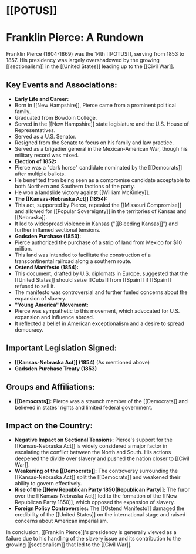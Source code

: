 # [[POTUS]]
# Franklin Pierce: A Rundown
Franklin Pierce (1804-1869) was the 14th [[POTUS]], serving from 1853 to 1857. His presidency was largely overshadowed by the growing [[sectionalism]] in the [[United States]] leading up to the [[Civil War]].
 

 ## Key Events and Associations:
 

 *   **Early Life and Career:**
  *   Born in [[New Hampshire]], Pierce came from a prominent political family.
  *   Graduated from Bowdoin College.
  *   Served in the [[New Hampshire]] state legislature and the U.S. House of Representatives.
  *   Served as a U.S. Senator.
  *   Resigned from the Senate to focus on his family and law practice.
  *   Served as a brigadier general in the Mexican-American War, though his military record was mixed.
 *   **Election of 1852:**
  *   Pierce was a "dark horse" candidate nominated by the [[Democrats]] after multiple ballots.
  *   He benefited from being seen as a compromise candidate acceptable to both Northern and Southern factions of the party.
  *   He won a landslide victory against [[William McKinley]].
 *   **The [[Kansas-Nebraska Act]] (1854):**
  *   This act, supported by Pierce, repealed the [[Missouri Compromise]] and allowed for [[Popular Sovereignty]] in the territories of Kansas and [[Nebraska]].
  *   It led to widespread violence in Kansas ("[[Bleeding Kansas]]") and further inflamed sectional tensions.
 *   **Gadsden Purchase (1853):**
  *   Pierce authorized the purchase of a strip of land from Mexico for $10 million.
  *   This land was intended to facilitate the construction of a transcontinental railroad along a southern route.
 *   **Ostend Manifesto (1854):**
  *   This document, drafted by U.S. diplomats in Europe, suggested that the [[United States]] should seize [[Cuba]] from [[Spain]] if [[Spain]] refused to sell it.
  *   The manifesto was controversial and further fueled concerns about the expansion of slavery.
 *   **"Young America" Movement:**
  *   Pierce was sympathetic to this movement, which advocated for U.S. expansion and influence abroad.
  *   It reflected a belief in American exceptionalism and a desire to spread democracy.
 

 ## Important Legislation Signed:
 

 *   **[[Kansas-Nebraska Act]] (1854)** (As mentioned above)
 *   **Gadsden Purchase Treaty (1853)**
 

 ## Groups and Affiliations:
 

 *   **[[Democrats]]:** Pierce was a staunch member of the [[Democrats]] and believed in states' rights and limited federal government.
 

 ## Impact on the Country:
 

 *   **Negative Impact on Sectional Tensions:** Pierce's support for the [[Kansas-Nebraska Act]] is widely considered a major factor in escalating the conflict between the North and South. His actions deepened the divide over slavery and pushed the nation closer to [[Civil War]].
 *   **Weakening of the [[Democrats]]:** The controversy surrounding the [[Kansas-Nebraska Act]] split the [[Democrats]] and weakened their ability to govern effectively.
 *   **Rise of the [[New Republican Party 1850|Republican Party]]:** The furor over the [[Kansas-Nebraska Act]] led to the formation of the [[New Republican Party 1850]], which opposed the expansion of slavery.
 *   **Foreign Policy Controversies:** The [[Ostend Manifesto]] damaged the credibility of the [[United States]] on the international stage and raised concerns about American imperialism.
 

 In conclusion, [[Franklin Pierce]]'s presidency is generally viewed as a failure due to his handling of the slavery issue and its contribution to the growing [[sectionalism]] that led to the [[Civil War]].

